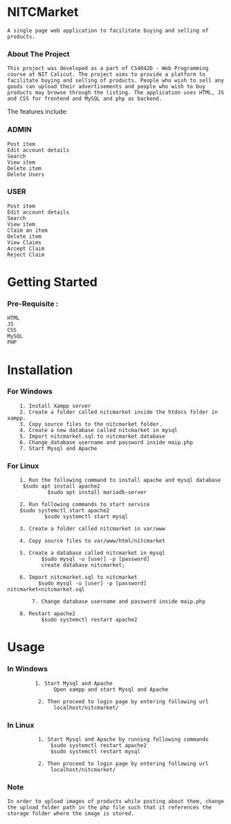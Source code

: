 # NITCMarket

    A single page web application to facilitate buying and selling of products.

### About The Project

    This project was developed as a part of CS4042D - Web Programming course at NIT Calicut. The project aims to provide a platform to facilitate buying and selling of products. People who wish to sell any goods can upload their advertisements and people who wish to buy products may browse through the listing. The application uses HTML, JS and CSS for frontend and MySQL and php as backend.


The features include:

### ADMIN

    Post item
    Edit account details
    Search
    View item
    Delete item
    Delete Users

###    USER

    Post item
    Edit account details
    Search
    View item
    Claim an item
    Delete item
    View Claims
    Accept Claim
    Reject Claim


# Getting Started

### Pre-Requisite :
    HTML
    JS
    CSS
    MySQL
    PHP     

  
# Installation         

### For Windows

        1. Install Xampp server
        2. Create a folder called nitcmarket inside the htdocs folder in xampp.
        3. Copy source files to the nitcmarket folder.
        4. Create a new database called nitcmarket in mysql
        5. Import nitcmarket.sql to nitcmarket database
        6. Change database username and password inside maip.php
        7. Start Mysql and Apache

### For Linux

        1. Run the following command to install apache and mysql database
         $sudo apt install apache2
		         $sudo apt install mariadb-server

        2. Run following commands to start service
        $sudo systemctl start apache2
		        $sudo systemctl start mysql

        3. Create a folder called nitcmarket in var/www

        4. Copy source files to var/www/html/nitcmarket

        5. Create a database called nitcmarket in mysql
		       $sudo mysql -u [user] -p [password]
		       create database nitcmarket;

        6. Import nitcmarket.sql to nitcmarket
		      $sudo mysql -u [user] -p [password] nitcmarket<nitcmarket.sql

	        7. Change database username and password inside maip.php

        8. Restart apache2
		       $sudo systemctl restart apache2


# Usage

### In Windows
		     1. Start Mysql and Apache
			       Open xampp and start Mysql and Apache

		      2. Then proceed to login page by entering following url
			       localhost/nitcmarket/

### In Linux
		      1. Start Mysql and Apache by running following commands
			      $sudo systemctl restart apache2
			      $sudo systemctl restart mysql

		      2. Then proceed to login page by entering following url
			      localhost/nitcmarket/


### Note
    In order to upload images of products while posting about them, change the upload folder path in the php file such that it references the storage folder where the image is stored.                             

